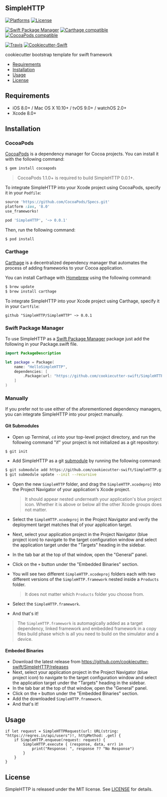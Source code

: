 ## SimpleHTTP

[![Platforms](https://img.shields.io/cocoapods/p/SimpleHTTP.svg)](https://cocoapods.org/pods/SimpleHTTP)
[![License](https://img.shields.io/cocoapods/l/SimpleHTTP.svg)](https://raw.githubusercontent.com/cookiecutter-swift/SimpleHTTP/master/LICENSE)

[![Swift Package Manager](https://img.shields.io/badge/Swift%20Package%20Manager-compatible-brightgreen.svg)](https://github.com/apple/swift-package-manager)
[![Carthage compatible](https://img.shields.io/badge/Carthage-compatible-4BC51D.svg?style=flat)](https://github.com/Carthage/Carthage)
[![CocoaPods compatible](https://img.shields.io/cocoapods/v/SimpleHTTP.svg)](https://cocoapods.org/pods/SimpleHTTP)

[![Travis](https://img.shields.io/travis/cookiecutter-swift/SimpleHTTP/master.svg)](https://travis-ci.org/cookiecutter-swift/SimpleHTTP/branches)
[![Cookiecutter-Swift](https://img.shields.io/badge/cookiecutter--swift-framework-red.svg)](http://github.com/cookiecutter-swift/Framework)

cookiecutter bootstrap template for swift framework

- [Requirements](#requirements)
- [Installation](#installation)
- [Usage](#usage)
- [License](#license)

## Requirements

- iOS 8.0+ / Mac OS X 10.10+ / tvOS 9.0+ / watchOS 2.0+
- Xcode 8.0+

## Installation

### CocoaPods

[CocoaPods](http://cocoapods.org) is a dependency manager for Cocoa projects. You can install it with the following command:

```bash
$ gem install cocoapods
```

> CocoaPods 1.1.0+ is required to build SimpleHTTP 0.0.1+.

To integrate SimpleHTTP into your Xcode project using CocoaPods, specify it in your `Podfile`:

```ruby
source 'https://github.com/CocoaPods/Specs.git'
platform :ios, '8.0'
use_frameworks!

pod 'SimpleHTTP', '~> 0.0.1'
```

Then, run the following command:

```bash
$ pod install
```

### Carthage

[Carthage](https://github.com/Carthage/Carthage) is a decentralized dependency manager that automates the process of adding frameworks to your Cocoa application.

You can install Carthage with [Homebrew](http://brew.sh/) using the following command:

```bash
$ brew update
$ brew install carthage
```

To integrate SimpleHTTP into your Xcode project using Carthage, specify it in your `Cartfile`:

```ogdl
github "SimpleHTTP/SimpleHTTP" ~> 0.0.1
```
### Swift Package Manager

To use SimpleHTTP as a [Swift Package Manager](https://swift.org/package-manager/) package just add the following in your Package.swift file.

``` swift
import PackageDescription

let package = Package(
    name: "HelloSimpleHTTP",
    dependencies: [
        .Package(url: "https://github.com/cookiecutter-swift/SimpleHTTP.git", "0.0.1")
    ]
)
```

### Manually

If you prefer not to use either of the aforementioned dependency managers, you can integrate SimpleHTTP into your project manually.

#### Git Submodules

- Open up Terminal, `cd` into your top-level project directory, and run the following command "if" your project is not initialized as a git repository:

```bash
$ git init
```

- Add SimpleHTTP as a git [submodule](http://git-scm.com/docs/git-submodule) by running the following command:

```bash
$ git submodule add https://github.com/cookiecutter-swift/SimpleHTTP.git
$ git submodule update --init --recursive
```

- Open the new `SimpleHTTP` folder, and drag the `SimpleHTTP.xcodeproj` into the Project Navigator of your application's Xcode project.

    > It should appear nested underneath your application's blue project icon. Whether it is above or below all the other Xcode groups does not matter.

- Select the `SimpleHTTP.xcodeproj` in the Project Navigator and verify the deployment target matches that of your application target.
- Next, select your application project in the Project Navigator (blue project icon) to navigate to the target configuration window and select the application target under the "Targets" heading in the sidebar.
- In the tab bar at the top of that window, open the "General" panel.
- Click on the `+` button under the "Embedded Binaries" section.
- You will see two different `SimpleHTTP.xcodeproj` folders each with two different versions of the `SimpleHTTP.framework` nested inside a `Products` folder.

    > It does not matter which `Products` folder you choose from.

- Select the `SimpleHTTP.framework`.

- And that's it!

> The `SimpleHTTP.framework` is automagically added as a target dependency, linked framework and embedded framework in a copy files build phase which is all you need to build on the simulator and a device.

#### Embeded Binaries

- Download the latest release from https://github.com/cookiecutter-swift/SimpleHTTP/releases
- Next, select your application project in the Project Navigator (blue project icon) to navigate to the target configuration window and select the application target under the "Targets" heading in the sidebar.
- In the tab bar at the top of that window, open the "General" panel.
- Click on the `+` button under the "Embedded Binaries" section.
- Add the downloaded `SimpleHTTP.framework`.
- And that's it!

## Usage

```
if let request = SimpleHTTPRequest(url: URL(string: "https://reqres.in/api/users")!, httpMethod: .get) {
    if SimpleHTTP.enqueue(request: request) {
        SimpleHTTP.execute { (response, data, err) in
            print("Response: ", response ?? "No Response")
        }
    }
}
```

## License

SimpleHTTP is released under the MIT license. See [LICENSE](https://github.com/cookiecutter-swift/SimpleHTTP/blob/master/LICENSE) for details.
